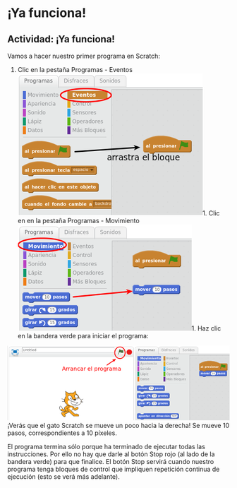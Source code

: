 
# ¡Ya funciona!

## Actividad: ¡Ya funciona!

Vamos a hacer nuestro primer programa en Scratch:

1. Clic en la pestaña Programas - Eventos
![](img/Seleccion_009.png)1. Clic en en la pestaña Programas - Movimiento
![](img/Seleccion_069.png)1. Haz clic en la bandera verde para iniciar el programa:

![](img/Seleccion_070.png)
¡Verás que el gato Scratch se mueve un poco hacia la derecha! Se mueve 10 pasos, correspondientes a 10 píxeles. 

El programa termina sólo porque ha terminado de ejecutar todas las instrucciones. Por ello no hay que darle al botón Stop rojo (al lado de la bandera verde) para que finalice. El botón Stop servirá cuando nuestro programa tenga bloques de control que impliquen repetición continua de ejecución (esto se verá más adelante). 



